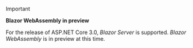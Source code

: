 > [!IMPORTANT]
> **Blazor WebAssembly in preview**
>
> For the release of ASP.NET Core 3.0, *Blazor Server* is supported. *Blazor WebAssembly* is in preview at this time.
